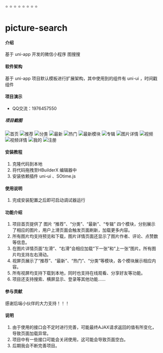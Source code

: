  :star:  :star:  :star:  :star:  :star: :star:  :star:  :star: 

# picture-search

#### 介绍
基于 uni-app 开发的微信小程序 图搜搜

#### 软件架构
基于 uni-app 项目默认模板进行扩展架构，其中使用到的组件有 uni-ui ，时间戳组件

#### 项目演示
- QQ交流：1976457550

##### 项目截图

![首页](images/首页.jpg)
![推荐](images/推荐.jpg)
![分类](images/分类.jpg)
![最新](images/最新.jpg)
![热门](images/热门.jpg)
![最新模块](images/最新1.jpg)
![专辑](images/专辑.jpg)
![图片详情](images/图片详情.jpg)
![视频](images/视频.jpg)
![视频详情](images/视频详情.jpg)
![我的](images/我的.jpg)
![注册](images/注册.jpg)

#### 安装教程

1.  克隆代码到本地
2.  将代码拖拽至HBuilderX 编辑器中
3.  安装依赖插件 uni-ui 、SOtime.js

#### 使用说明

1.  完成安装配置之后即可启动调试器运行

#### 功能介绍

1. 项目首页提供了 图片 “推荐”、“分类”、“最新”、“专辑” 四个模块，分别展示了相应的图片，用户上滑页面会触发页面刷新，加载更多内容。
2. 所有图片均支持预览和下载，图片详情页面还显示了图片作者、评论、点赞数等信息。
3. 在图片详情页面“左滑”、“右滑”会相应加载“下一张”和“上一张”图片。所有图片均支持左右滑动。
4. 视屏页展示了“推荐”、“最新”、“热门”、“分类”等模块，各个模块展示相应内容。
5. 所有视屏均支持下载到本地，同时也支持在线观看、分享好友等功能。
6. 项目还支持搜索、横屏显示、登录等其他功能……


#### 参与贡献

感谢后端小伙伴的大力支持！！！


#### 说明

1. 由于使用的接口会不定时进行完善，可能最终AJAX请求返回的值有所变化，导致页面加载异常。
2. 项目中有一些接口可能会关闭使用，这可能会导致页面空白。
3. 后期我会不断完善项目。
